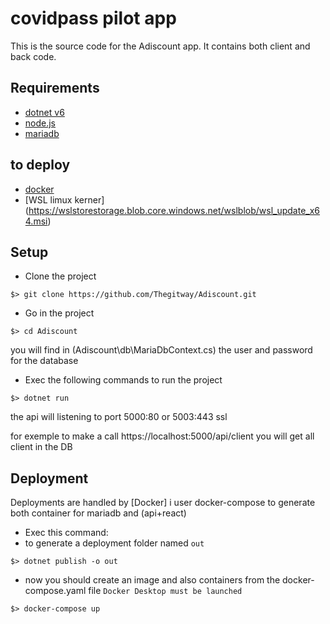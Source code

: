 # covidpass pilot app

This is the source code for the Adiscount app. It contains both client and back code.

## Requirements
- [dotnet v6](https://dotnet.microsoft.com/en-us/)
- [node.js](https://nodejs.org/en/download/)
- [mariadb](https://mariadb.org/)
## to deploy
- [docker](https://www.docker.com/products/docker-desktop)
- [WSL limux kerner] (https://wslstorestorage.blob.core.windows.net/wslblob/wsl_update_x64.msi)

## Setup
- Clone the project
```shell script
$> git clone https://github.com/Thegitway/Adiscount.git
```
- Go in the project
```shell script
$> cd Adiscount
```
you will find in (Adiscount\db\MariaDbContext.cs) the user and password for the database

- Exec the following commands to run the project
```shell script
$> dotnet run
```
the api will listening to port 5000:80 or 5003:443 ssl

for exemple to make a call 
https://localhost:5000/api/client
you will get all client in the DB


## Deployment

Deployments are handled by [Docker] i user docker-compose to generate both container for mariadb and (api+react)

- Exec this command:
- to generate a deployment folder named `out`
```shell script
$> dotnet publish -o out
```
- now you should create an image and also containers from the docker-compose.yaml file
 `Docker Desktop must be launched`
```shell script
$> docker-compose up
```
